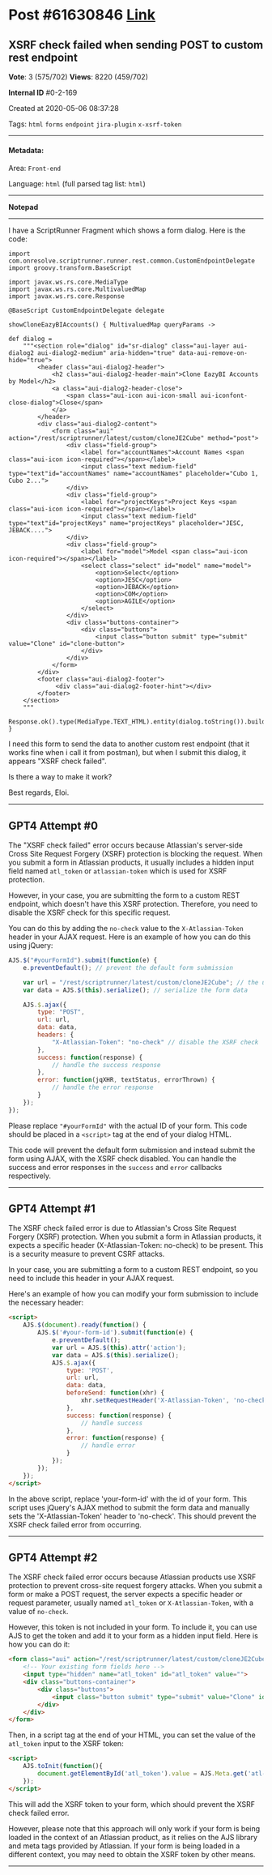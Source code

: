 
# Post \#61630846 [Link](https://stackoverflow.com/questions/61630846/)

## XSRF check failed when sending POST to custom rest endpoint

**Vote**: 3 (575/702) **Views**: 8220 (459/702) 

**Internal ID** \#0-2-169

Created at 2020-05-06 08:37:28

Tags: `html` `forms` `endpoint` `jira-plugin` `x-xsrf-token`

----------

#### Metadata:

Area: `Front-end`

Language: `html` (full parsed tag list: `html`)

----------

**Notepad**


----------

I have a ScriptRunner Fragment which shows a form dialog. Here is the code:

```
import com.onresolve.scriptrunner.runner.rest.common.CustomEndpointDelegate
import groovy.transform.BaseScript

import javax.ws.rs.core.MediaType
import javax.ws.rs.core.MultivaluedMap
import javax.ws.rs.core.Response

@BaseScript CustomEndpointDelegate delegate

showCloneEazyBIAccounts() { MultivaluedMap queryParams ->

def dialog =
    """<section role="dialog" id="sr-dialog" class="aui-layer aui-dialog2 aui-dialog2-medium" aria-hidden="true" data-aui-remove-on-hide="true">
        <header class="aui-dialog2-header">
            <h2 class="aui-dialog2-header-main">Clone EazyBI Accounts by Model</h2>
            <a class="aui-dialog2-header-close">
                <span class="aui-icon aui-icon-small aui-iconfont-close-dialog">Close</span>
            </a>
        </header>
        <div class="aui-dialog2-content">
            <form class="aui" action="/rest/scriptrunner/latest/custom/cloneJE2Cube" method="post">
                <div class="field-group">
                    <label for="accountNames">Account Names <span class="aui-icon icon-required"></span></label>
                    <input class="text medium-field" type="text"id="accountNames" name="accountNames" placeholder="Cubo 1, Cubo 2...">
                </div>
                <div class="field-group">
                    <label for="projectKeys">Project Keys <span class="aui-icon icon-required"></span></label>
                    <input class="text medium-field" type="text"id="projectKeys" name="projectKeys" placeholder="JESC, JEBACK....">
                </div>
                <div class="field-group">
                    <label for="model">Model <span class="aui-icon icon-required"></span></label>
                    <select class="select" id="model" name="model">
                        <option>Select</option>
                        <option>JESC</option>
                        <option>JEBACK</option>
                        <option>COM</option>
                        <option>AGILE</option>
                    </select>
                </div>
                <div class="buttons-container">
                    <div class="buttons">
                        <input class="button submit" type="submit" value="Clone" id="clone-button">
                    </div>
                </div>
            </form>
        </div>
        <footer class="aui-dialog2-footer">
             <div class="aui-dialog2-footer-hint"></div>
        </footer>
    </section>
    """

Response.ok().type(MediaType.TEXT_HTML).entity(dialog.toString()).build()
}
```


I need this form to send the data to another custom rest endpoint (that it works fine when i call it from postman), but when I submit this dialog, it appears "XSRF check failed".

Is there a way to make it work?

Best regards,
Eloi.


----------
        
## GPT4 Attempt \#0

The "XSRF check failed" error occurs because Atlassian's server-side Cross Site Request Forgery (XSRF) protection is blocking the request. When you submit a form in Atlassian products, it usually includes a hidden input field named `atl_token` or `atlassian-token` which is used for XSRF protection.

However, in your case, you are submitting the form to a custom REST endpoint, which doesn't have this XSRF protection. Therefore, you need to disable the XSRF check for this specific request.

You can do this by adding the `no-check` value to the `X-Atlassian-Token` header in your AJAX request. Here is an example of how you can do this using jQuery:

```javascript
AJS.$("#yourFormId").submit(function(e) {
    e.preventDefault(); // prevent the default form submission

    var url = "/rest/scriptrunner/latest/custom/cloneJE2Cube"; // the url of your custom REST endpoint
    var data = AJS.$(this).serialize(); // serialize the form data

    AJS.$.ajax({
        type: "POST",
        url: url,
        data: data,
        headers: {
            "X-Atlassian-Token": "no-check" // disable the XSRF check
        },
        success: function(response) {
            // handle the success response
        },
        error: function(jqXHR, textStatus, errorThrown) {
            // handle the error response
        }
    });
});
```

Please replace `"#yourFormId"` with the actual ID of your form. This code should be placed in a `<script>` tag at the end of your dialog HTML.

This code will prevent the default form submission and instead submit the form using AJAX, with the XSRF check disabled. You can handle the success and error responses in the `success` and `error` callbacks respectively.

--------

## GPT4 Attempt \#1

The XSRF check failed error is due to Atlassian's Cross Site Request Forgery (XSRF) protection. When you submit a form in Atlassian products, it expects a specific header (X-Atlassian-Token: no-check) to be present. This is a security measure to prevent CSRF attacks.

In your case, you are submitting a form to a custom REST endpoint, so you need to include this header in your AJAX request.

Here's an example of how you can modify your form submission to include the necessary header:

```html
<script>
    AJS.$(document).ready(function() {
        AJS.$('#your-form-id').submit(function(e) {
            e.preventDefault();
            var url = AJS.$(this).attr('action');
            var data = AJS.$(this).serialize();
            AJS.$.ajax({
                type: 'POST',
                url: url,
                data: data,
                beforeSend: function(xhr) {
                    xhr.setRequestHeader('X-Atlassian-Token', 'no-check');
                },
                success: function(response) {
                    // handle success
                },
                error: function(response) {
                    // handle error
                }
            });
        });
    });
</script>
```

In the above script, replace 'your-form-id' with the id of your form. This script uses jQuery's AJAX method to submit the form data and manually sets the 'X-Atlassian-Token' header to 'no-check'. This should prevent the XSRF check failed error from occurring.

--------

## GPT4 Attempt \#2

The XSRF check failed error occurs because Atlassian products use XSRF protection to prevent cross-site request forgery attacks. When you submit a form or make a POST request, the server expects a specific header or request parameter, usually named `atl_token` or `X-Atlassian-Token`, with a value of `no-check`.

However, this token is not included in your form. To include it, you can use AJS to get the token and add it to your form as a hidden input field. Here is how you can do it:

```html
<form class="aui" action="/rest/scriptrunner/latest/custom/cloneJE2Cube" method="post">
    <!-- Your existing form fields here -->
    <input type="hidden" name="atl_token" id="atl_token" value="">
    <div class="buttons-container">
        <div class="buttons">
            <input class="button submit" type="submit" value="Clone" id="clone-button">
        </div>
    </div>
</form>
```

Then, in a script tag at the end of your HTML, you can set the value of the `atl_token` input to the XSRF token:

```html
<script>
    AJS.toInit(function(){
        document.getElementById('atl_token').value = AJS.Meta.get('atl-token');
    });
</script>
```

This will add the XSRF token to your form, which should prevent the XSRF check failed error.

However, please note that this approach will only work if your form is being loaded in the context of an Atlassian product, as it relies on the AJS library and meta tags provided by Atlassian. If your form is being loaded in a different context, you may need to obtain the XSRF token by other means.

--------
